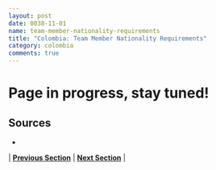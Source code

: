 ```yaml
---
layout: post
date: 0038-11-01
name: team-member-nationality-requirements
title: "Colombia: Team Member Nationality Requirements"
category: colombia
comments: true
---
```


# Page in progress, stay tuned!

Sources
---
- 


| **[Previous Section]( https://neo-project.github.io/global-blockchain-compliance-hub//colombia/colombia-registry-requirements.html)** | **[Next Section]( https://neo-project.github.io/global-blockchain-compliance-hub//colombia/colombia-tax-and-auditing-requirements.html)** |
